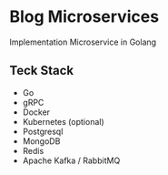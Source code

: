 # Blog Microservices
Implementation Microservice in Golang

## Teck Stack
- Go
- gRPC
- Docker
- Kubernetes (optional)
- Postgresql
- MongoDB
- Redis
- Apache Kafka / RabbitMQ
